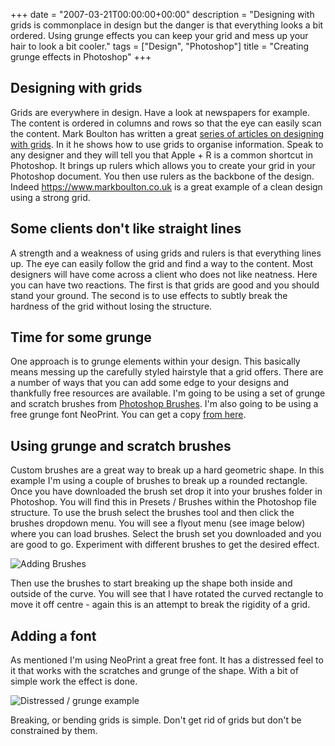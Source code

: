 +++
date = "2007-03-21T00:00:00+00:00"
description = "Designing with grids is commonplace in design but the danger is that everything looks a bit ordered. Using grunge effects you can keep your grid and mess up your hair to look a bit cooler."
tags = ["Design", "Photoshop"]
title = "Creating grunge effects in Photoshop"
+++

## Designing with grids

Grids are everywhere in design. Have a look at newspapers for example. The
content is ordered in columns and rows so that the eye can easily scan the
content. Mark Boulton has written a great [series of articles on designing with
grids][1]. In it he shows how to use grids to organise information. Speak to any
designer and they will tell you that Apple + R is a common shortcut in
Photoshop. It brings up rulers which allows you to create your grid in your
Photoshop document. You then use rulers as the backbone of the design. Indeed
<https://www.markboulton.co.uk> is a great example of a clean design using a
strong grid.

## Some clients don't like straight lines

A strength and a weakness of using grids and rulers is that everything lines up.
The eye can easily follow the grid and find a way to the content. Most designers
will have come across a client who does not like neatness. Here you can have two
reactions. The first is that grids are good and you should stand your ground.
The second is to use effects to subtly break the hardness of the grid without
losing the structure.

## Time for some grunge

One approach is to grunge elements within your design. This basically means
messing up the carefully styled hairstyle that a grid offers. There are a number
of ways that you can add some edge to your designs and thankfully free resources
are available. I'm going to be using a set of grunge and scratch brushes from
[Photoshop Brushes][3]. I'm also going to be using a free grunge font NeoPrint.
You can get a copy [from here][4].

## Using grunge and scratch brushes

Custom brushes are a great way to break up a hard geometric shape. In this
example I'm using a couple of brushes to break up a rounded rectangle. Once you
have downloaded the brush set drop it into your brushes folder in Photoshop. You
will find this in Presets / Brushes within the Photoshop file structure. To use
the brush select the brushes tool and then click the brushes dropdown menu. You
will see a flyout menu (see image below) where you can load brushes. Select the
brush set you downloaded and you are good to go. Experiment with different
brushes to get the desired effect.

![Adding Brushes][5]

Then use the brushes to start breaking up the shape both inside and outside of
the curve. You will see that I have rotated the curved rectangle to move it off
centre - again this is an attempt to break the rigidity of a grid.

## Adding a font

As mentioned I'm using NeoPrint a great free font. It has a distressed feel to
it that works with the scratches and grunge of the shape. With a bit of simple
work the effect is done.

![Distressed / grunge example][6]

Breaking, or bending grids is simple. Don't get rid of grids but don't be
constrained by them.

[1]:
  http://www.markboulton.co.uk/journal/comments/five_simple_steps_to_designing_grid_systems_part_1/
[2]: http://www.markboulton.co.uk/
[3]: http://www.photoshopbrushes.com/brushes/39.htm
[4]: http://www.fontriver.com/font/neoprint_m319/
[5]: /images/articles/load_brushes.jpg
[6]: /images/articles/distressed_example.png
